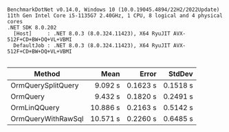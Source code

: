 ```

BenchmarkDotNet v0.14.0, Windows 10 (10.0.19045.4894/22H2/2022Update)
11th Gen Intel Core i5-1135G7 2.40GHz, 1 CPU, 8 logical and 4 physical cores
.NET SDK 8.0.202
  [Host]     : .NET 8.0.3 (8.0.324.11423), X64 RyuJIT AVX-512F+CD+BW+DQ+VL+VBMI
  DefaultJob : .NET 8.0.3 (8.0.324.11423), X64 RyuJIT AVX-512F+CD+BW+DQ+VL+VBMI


```
| Method             | Mean     | Error    | StdDev   |
|------------------- |---------:|---------:|---------:|
| OrmQuerySplitQuery |  9.092 s | 0.1623 s | 0.1518 s |
| OrmQuery           |  9.432 s | 0.1820 s | 0.2491 s |
| OrmLinQQuery       | 10.886 s | 0.2163 s | 0.5142 s |
| OrmQueryWithRawSql | 10.571 s | 0.2260 s | 0.6485 s |
